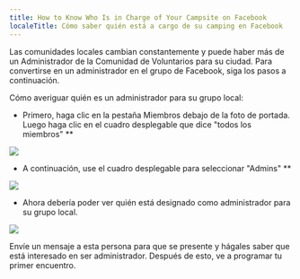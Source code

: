 ```yaml
---
title: How to Know Who Is in Charge of Your Campsite on Facebook
localeTitle: Cómo saber quién está a cargo de su camping en Facebook
---
```

Las comunidades locales cambian constantemente y puede haber más de un Administrador de la Comunidad de Voluntarios para su ciudad. Para convertirse en un administrador en el grupo de Facebook, siga los pasos a continuación.

Cómo averiguar quién es un administrador para su grupo local:

*   Primero, haga clic en la pestaña Miembros debajo de la foto de portada. Luego haga clic en el cuadro desplegable que dice "todos los miembros" \*\*

![](//discourse-user-assets.s3.amazonaws.com/original/2X/c/cc32710a88436219ac4a02a31e57de577830082b.png)

*   A continuación, use el cuadro desplegable para seleccionar "Admins" \*\*

![](//discourse-user-assets.s3.amazonaws.com/original/2X/c/ca28d984d4ec86bb9fb40326da1c9bb1151ab77c.png)

*   Ahora debería poder ver quién está designado como administrador para su grupo local.

![](//discourse-user-assets.s3.amazonaws.com/original/2X/9/946354dab087e439a810937de4332ad5e231ccf2.png)

Envíe un mensaje a esta persona para que se presente y hágales saber que está interesado en ser administrador. Después de esto, ve a programar tu primer encuentro.